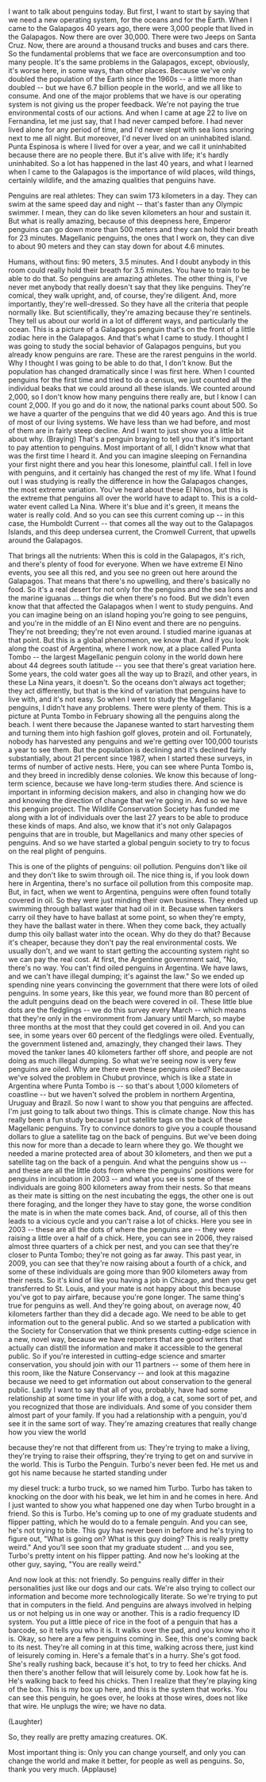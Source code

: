 
I want to talk about penguins today.
But first, I want to start by saying that
we need a new operating system,
for the oceans and for the Earth.
When I came to the Galapagos 40 years ago,
there were 3,000 people
that lived in the Galapagos.
Now there are over 30,000.
There were two Jeeps on Santa Cruz.
Now, there are around a thousand trucks
and buses and cars there.
So the fundamental problems that we face
are overconsumption and too many people.
It&#39;s the same problems in the Galapagos,
except, obviously,
it&#39;s worse here, in some ways, than other places.
Because we&#39;ve only doubled the population of the Earth
since the 1960s -- a little more than doubled --
but we have 6.7 billion people in the world,
and we all like to consume.
And one of the major problems that we have
is our operating system
is not giving us the proper feedback.
We&#39;re not paying the true
environmental costs of our actions.
And when I came at age 22 to live on Fernandina,
let me just say, that I had never
camped before.
I had never lived alone
for any period of time,
and I&#39;d never slept with sea lions
snoring next to me all night.
But moreover, I&#39;d never lived on an uninhabited island.
Punta Espinosa is where I lived for over a year,
and we call it uninhabited
because there are no people there.
But it&#39;s alive with life;
it&#39;s hardly uninhabited.
So a lot has happened in the last 40 years,
and what I learned when I came to the Galapagos
is the importance of wild places, wild things,
certainly wildlife,
and the amazing qualities that penguins have.

Penguins are real athletes:
They can swim 173 kilometers in a day.
They can swim at the same speed day and night --
that&#39;s faster than any Olympic swimmer.
I mean, they can do like seven kilometers an hour
and sustain it.
But what is really amazing, because of this deepness here,
Emperor penguins can go down
more than 500 meters
and they can hold their breath for 23 minutes.
Magellanic penguins, the ones that I work on,
they can dive to about 90 meters
and they can stay down for
about 4.6 minutes.

Humans, without fins: 90 meters, 3.5 minutes.
And I doubt anybody in this room
could really hold their breath for 3.5 minutes.
You have to train to be able to do that.
So penguins are amazing athletes.
The other thing is, I&#39;ve never met anybody
that really doesn&#39;t say that they like penguins.
They&#39;re comical, they walk upright,
and, of course, they&#39;re diligent.
And, more importantly, they&#39;re well-dressed.
So they have all the criteria
that people normally like.
But scientifically, they&#39;re amazing because they&#39;re sentinels.
They tell us about our world in a lot of different ways,
and particularly the ocean.
This is a picture of a Galapagos penguin
that&#39;s on the front of a little zodiac here in the Galapagos.
And that&#39;s what I came to study.
I thought I was going to study the social behavior of Galapagos penguins,
but you already know
penguins are rare.
These are the rarest penguins in the world.
Why I thought I was going to be able to do that, I don&#39;t know.
But the population has changed
dramatically since I was first here.
When I counted penguins for the first time
and tried to do a census,
we just counted all the individual beaks that we could
around all these islands.
We counted around 2,000, so I don&#39;t know how many penguins there really are,
but I know I can count 2,000.
If you go and do it now, the national parks
count about 500.
So we have a quarter of the penguins
that we did 40 years ago.
And this is true of most of our living systems.
We have less than we had before,
and most of them are in fairly steep decline.
And I want to just show you a little bit about why.
(Braying)
That&#39;s a penguin braying
to tell you that
it&#39;s important to pay attention to penguins.
Most important of all,
I didn&#39;t know what that was the first time I heard it.
And you can imagine sleeping on Fernandina your first night there
and you hear this lonesome, plaintful call.
I fell in love with penguins,
and it certainly has changed the rest of my life.
What I found out I was studying
is really the difference in how the Galapagos changes,
the most extreme variation.
You&#39;ve heard about these El Ninos,
but this is the extreme that penguins all over the world
have to adapt to.
This is a cold-water event
called La Nina.
Where it&#39;s blue and it&#39;s green, it means the water is really cold.
And so you can see this current coming up --
in this case, the Humboldt Current --
that comes all the way out to the Galapagos Islands,
and this deep undersea current, the Cromwell Current,
that upwells around the Galapagos.

That brings all the nutrients:
When this is cold in the Galapagos,
it&#39;s rich, and there&#39;s plenty of food for everyone.
When we have extreme El Nino events,
you see all this red,
and you see no green
out here around the Galapagos.
That means that there&#39;s no upwelling,
and there&#39;s basically no food.
So it&#39;s a real desert
for not only for the penguins and the sea lions and the marine iguanas ...
things die when there&#39;s no food.
But we didn&#39;t even know that that
affected the Galapagos when I went to study penguins.
And you can imagine being on an island hoping you&#39;re going to see penguins,
and you&#39;re in the middle of an El Nino event
and there are no penguins.
They&#39;re not breeding; they&#39;re not even around.
I studied marine iguanas at that point.
But this is a global phenomenon, we know that.
And if you look along the coast of Argentina, where I work now,
at a place called Punta Tombo --
the largest Magellanic penguin colony in the world
down here about 44 degrees south latitude --
you see that there&#39;s great variation here.
Some years, the cold water
goes all the way up to Brazil,
and other years, in these La Nina years, it doesn&#39;t.
So the oceans don&#39;t always act together; they act differently,
but that is the kind of variation
that penguins have to live with,
and it&#39;s not easy.
So when I went to study the Magellanic penguins,
I didn&#39;t have any problems.
There were plenty of them.
This is a picture at Punta Tombo in February
showing all the penguins along the beach.
I went there because the Japanese wanted to start harvesting them
and turning them into high fashion golf gloves,
protein and oil.
Fortunately, nobody has harvested any penguins
and we&#39;re getting over 100,000 tourists a year to see them.
But the population is declining
and it&#39;s declined fairly substantially, about 21 percent
since 1987, when I started these surveys,
in terms of number of active nests.
Here, you can see where Punta Tombo is,
and they breed in incredibly dense colonies.
We know this because of long-term science,
because we have long-term studies there.
And science is important in informing decision makers,
and also in changing how we do
and knowing the direction of change that we&#39;re going in.
And so we have this penguin project. The Wildlife Conservation Society
has funded me along with a lot of individuals
over the last 27 years
to be able to produce these kinds of maps.
And also, we know that it&#39;s not only
Galapagos penguins that are in trouble,
but Magellanics and many other species of penguins.
And so we have started a global penguin society
to try to focus on the real plight of penguins.

This is one of the plights of penguins: oil pollution.
Penguins don&#39;t like oil
and they don&#39;t like to swim through oil.
The nice thing is, if you look down here in Argentina,
there&#39;s no surface oil pollution from this composite map.
But, in fact, when we went to Argentina,
penguins were often found
totally covered in oil.
So they were just minding their own business.
They ended up swimming through ballast water that had oil in it.
Because when tankers carry oil
they have to have ballast at some point,
so when they&#39;re empty, they have the ballast water in there.
When they come back, they actually dump
this oily ballast water into the ocean.
Why do they do that? Because it&#39;s cheaper,
because they don&#39;t pay the real environmental costs.
We usually don&#39;t, and we want to start
getting the accounting system right
so we can pay the real cost.
At first, the Argentine government said, &quot;No, there&#39;s no way.
You can&#39;t find oiled penguins in Argentina.
We have laws,
and we can&#39;t have illegal dumping; it&#39;s against the law.&quot;
So we ended up spending nine years
convincing the government that there were lots of oiled penguins.
In some years, like this year, we found
more than 80 percent
of the adult penguins dead on the beach
were covered in oil.
These little blue dots are the fledglings --
we do this survey every March --
which means that they&#39;re only in the environment
from January until March,
so maybe three months at the most
that they could get covered in oil.
And you can see, in some years over 60 percent
of the fledglings were oiled.
Eventually, the government listened
and, amazingly, they changed their laws.
They moved the tanker lanes
40 kilometers farther off shore,
and people are not doing as much illegal dumping.
So what we&#39;re seeing now
is very few penguins are oiled.
Why are there even these penguins oiled?
Because we&#39;ve solved the problem in Chubut province,
which is like a state in Argentina
where Punta Tombo is --
so that&#39;s about 1,000 kilometers of coastline --
but we haven&#39;t solved the problem
in northern Argentina, Uruguay and Brazil.
So now I want to show you that penguins are affected.
I&#39;m just going to talk about two things.
This is climate change. Now this has really been a fun study
because I put satellite tags on the back
of these Magellanic penguins.
Try to convince donors to give you a couple thousand dollars
to glue a satellite tag on the back of penguins.
But we&#39;ve been doing this now for more than a decade to learn where they go.
We thought we needed a marine protected area
of about 30 kilometers,
and then we put a satellite tag on the back of a penguin.
And what the penguins show us --
and these are all the little dots
from where the penguins&#39; positions were
for penguins in incubation in 2003 --
and what you see is some of these individuals
are going 800 kilometers away from their nests.
So that means as their mate
is sitting on the nest incubating the eggs,
the other one is out there foraging,
and the longer they have to stay gone,
the worse condition the mate is in when the mate comes back.
And, of course, all of this then leads to a vicious cycle
and you can&#39;t raise a lot of chicks.
Here you see in 2003 --
these are all the dots of where the penguins are --
they were raising a little over
a half of a chick.
Here, you can see in 2006,
they raised almost three quarters
of a chick per nest,
and you can see that they&#39;re closer to Punta Tombo;
they&#39;re not going as far away.
This past year, in 2009,
you can see that they&#39;re now raising
about a fourth of a chick,
and some of these individuals are going
more than 900 kilometers away from their nests.
So it&#39;s kind of like you having a job in Chicago,
and then you get transferred
to St. Louis,
and your mate is not happy about this
because you&#39;ve got to pay airfare,
because you&#39;re gone longer.
The same thing&#39;s true for penguins as well.
And they&#39;re going about, on average now,
40 kilometers farther than they did a decade ago.
We need to be able to get information out to the general public.
And so we started a publication
with the Society for Conservation
that we think presents cutting-edge science
in a new, novel way,
because we have reporters that are good writers
that actually can distill the information
and make it accessible to the general public.
So if you&#39;re interested in cutting-edge science
and smarter conservation,
you should join with our 11 partners --
some of them here in this room, like the Nature Conservancy --
and look at this magazine
because we need to get information out about conservation
to the general public.
Lastly I want to say that
all of you, probably,
have had some relationship at some time in your life
with a dog, a cat, some sort of pet,
and you recognized that those are individuals.
And some of you consider them almost part of your family.
If you had a relationship with a penguin,
you&#39;d see it in the same sort of way.
They&#39;re amazing creatures
that really change how you view the world

because they&#39;re not that different from us:
They&#39;re trying to make a living,
they&#39;re trying to raise their offspring,
they&#39;re trying to get on and survive in the world.
This is Turbo the Penguin.
Turbo&#39;s never been fed.
He met us and got his name
because he started standing under

my diesel truck: a turbo truck,
so we named him Turbo.
Turbo has taken to knocking on the door with his beak,
we let him in and he comes in here.
And I just wanted to show you
what happened one day
when Turbo brought in a friend.
So this is Turbo.
He&#39;s coming up to one of my graduate students and flipper patting,
which he would do to a female penguin.
And you can see, he&#39;s not trying to bite.
This guy has never been in before
and he&#39;s trying to figure out, &quot;What is going on?
What is this guy doing?
This is really pretty weird.&quot;
And you&#39;ll see soon
that my graduate student ...
and you see, Turbo&#39;s pretty intent
on his flipper patting.
And now he&#39;s looking at the other guy,
saying, &quot;You are really weird.&quot;

And now look at this: not friendly.
So penguins really differ in their personalities
just like our dogs and our cats.
We&#39;re also trying to collect our information
and become more technologically literate.
So we&#39;re trying to put that
in computers in the field.
And penguins are always involved in helping us
or not helping us in one way or another.
This is a radio frequency ID system.
You put a little piece of rice in the foot of a penguin
that has a barcode, so it tells you who it is.
It walks over the pad, and you know who it is.
Okay, so here are a few penguins coming in.
See, this one&#39;s coming back to its nest.
They&#39;re all coming in at this time,
walking across there, just kind of leisurely coming in.
Here&#39;s a female that&#39;s in a hurry. She&#39;s got food.
She&#39;s really rushing back, because it&#39;s hot,
to try to feed her chicks.
And then there&#39;s another fellow that will leisurely come by.
Look how fat he is. He&#39;s walking back to feed his chicks.
Then I realize that they&#39;re playing
king of the box.
This is my box up here, and this is the system that works.
You can see this penguin, he goes over, he looks at those wires,
does not like that wire.
He unplugs the wire; we have no data.

(Laughter)

So, they really are pretty amazing creatures.
OK.

Most important thing is:
Only you can change yourself,
and only you can change the world
and make it better, for people
as well as penguins.
So, thank you very much. 
(Applause)

